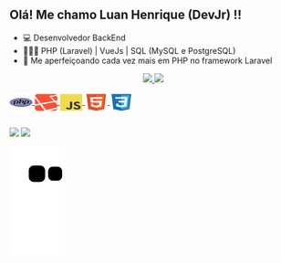 ## Olá! Me chamo Luan Henrique (DevJr) !!

- 💻 Desenvolvedor BackEnd
- 👨🏽‍💻 PHP (Laravel) | VueJs | SQL (MySQL e PostgreSQL)
- 🎯 Me aperfeiçoando cada vez mais em PHP no framework Laravel

<div align="center">
  <a href="https://github.com/LuanMobile">
  <img height="180em" src="https://github-readme-stats.vercel.app/api?username=LuanMobile&show_icons=true&theme=dracula&include_all_commits=true&count_private=true"/>
  <img height="180em" src="https://github-readme-stats.vercel.app/api/top-langs/?username=LuanMobile&layout=compact&langs_count=7&theme=dracula"/>
</div>
 <div style="display: inline_block"><br>
  <img align="center" alt="Luan-PHP" height="30" width="40" src="https://raw.githubusercontent.com/devicons/devicon/master/icons/php/php-original.svg">
  <img align="center" alt="Luan-Laravel" height="30" width="40" src="https://raw.githubusercontent.com/devicons/devicon/master/icons/laravel/laravel-plain.svg">
  <img align="center" alt="Luan-JS" height="30" width="40" src="https://raw.githubusercontent.com/devicons/devicon/master/icons/javascript/javascript-original.svg">
  <img align="center" alt="Rafa-HTML" height="30" width="40" src="https://raw.githubusercontent.com/devicons/devicon/master/icons/html5/html5-original.svg">
  <img align="center" alt="Rafa-CSS" height="30" width="40" src="https://raw.githubusercontent.com/devicons/devicon/master/icons/css3/css3-original.svg">
</div>
  
  ##
  
<div> 
  <a href = "mailto:luan.dev13@gmail.com"><img src="https://img.shields.io/badge/Gmail-D14836?style=for-the-badge&logo=gmail&logoColor=white" target="_blank"></a>
  <a href="https://www.linkedin.com/in/luanhenriquesantos/" target="_blank"><img src="https://img.shields.io/badge/-LinkedIn-%230077B5?style=for-the-badge&logo=linkedin&logoColor=white" target="_blank"></a> 
 
  ![Snake animation](https://github.com/LuanMobile/LuanMobile/blob/output/github-contribution-grid-snake.svg)
 
</div>
